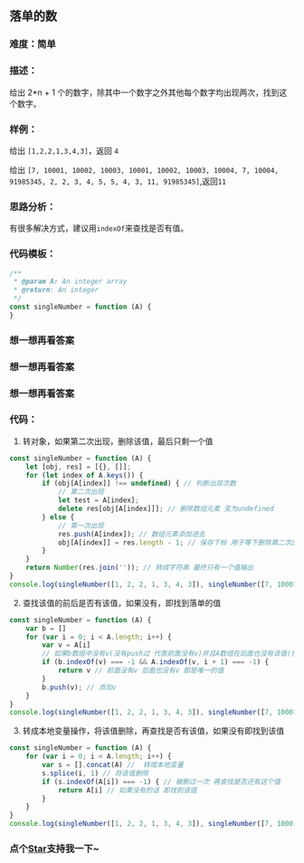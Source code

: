 ## 落单的数

### 难度：简单

### 描述：

给出 2*n + 1 个的数字，除其中一个数字之外其他每个数字均出现两次，找到这个数字。

### 样例：

给出 `[1,2,2,1,3,4,3]`，返回 `4` 

给出 `[7, 10001, 10002, 10003, 10001, 10002, 10003, 10004, 7, 10004, 91985345, 2, 2, 3, 4, 5, 5, 4, 3, 11, 91985345]`,返回`11`

### 思路分析：

有很多解决方式，建议用`indexOf`来查找是否有值。

### 代码模板：

```js
/**
 * @param A: An integer array
 * @return: An integer
 */
const singleNumber = function (A) {
}
```

### 想一想再看答案

### 想一想再看答案

### 想一想再看答案

### 代码：

1. 转对象，如果第二次出现，删除该值，最后只剩一个值

```js
const singleNumber = function (A) {
    let [obj, res] = [{}, []];
    for (let index of A.keys()) {
        if (obj[A[index]] !== undefined) { // 判断出现次数
            // 第二次出现 
            let test = A[index];
            delete res[obj[A[index]]]; // 删除数组元素 变为undefined
        } else {
            // 第一次出现
            res.push(A[index]); // 数组元素添加进去
            obj[A[index]] = res.length - 1; // 保存下标 用于等下删除第二次出现的元素
        }
    }
    return Number(res.join('')); // 转成字符串 最终只有一个值输出
}
console.log(singleNumber([1, 2, 2, 1, 3, 4, 3]), singleNumber([7, 10001, 10002, 10003, 10001, 10002, 10003, 10004, 7, 10004, 91985345, 2, 2, 3, 4, 5, 5, 4, 3, 11, 91985345]));
```

2. 查找该值的前后是否有该值，如果没有，即找到落单的值

```js
const singleNumber = function (A) {
    var b = []
    for (var i = 0; i < A.length; i++) {
        var v = A[i]
        // 如果b数组中没有v(没有push过 代表前面没有v)并且A数组在后面也没有该值(也就是后面也没有v)
        if (b.indexOf(v) === -1 && A.indexOf(v, i + 1) === -1) {
            return v // 前面没有v 后面也没有v 即是唯一的值
        }
        b.push(v); // 添加v
    }
}
console.log(singleNumber([1, 2, 2, 1, 3, 4, 3]), singleNumber([7, 10001, 10002, 10003, 10001, 10002, 10003, 10004, 7, 10004, 91985345, 2, 2, 3, 4, 5, 5, 4, 3, 11, 91985345]));
```

3. 转成本地变量操作，将该值删除，再查找是否有该值，如果没有即找到该值

```js
const singleNumber = function (A) {
    for (var i = 0; i < A.length; i++) {
        var s = [].concat(A) //  转成本地变量
        s.splice(i, 1) // 将该值删除
        if (s.indexOf(A[i]) === -1) { // 被删过一次 再查找是否还有这个值
            return A[i] // 如果没有的话 即找到该值
        }
    }
}
console.log(singleNumber([1, 2, 2, 1, 3, 4, 3]), singleNumber([7, 10001, 10002, 10003, 10001, 10002, 10003, 10004, 7, 10004, 91985345, 2, 2, 3, 4, 5, 5, 4, 3, 11, 91985345]));
```
<!-- 特殊字符串：用于修改/删除markdown的结尾提示语-OBKoro1 -->
### 点个[Star](https://github.com/OBKoro1/Brush_algorithm)支持我一下~

